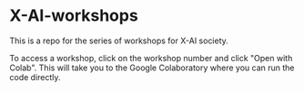 # X-AI-workshops
This is a repo for the series of workshops for X-AI society.

To access a workshop, click on the workshop number and click "Open with Colab". This will take you to the Google Colaboratory where you can run the code directly.
